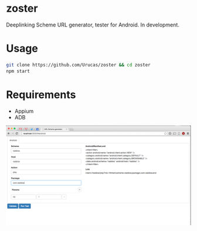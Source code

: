 # zoster
Deeplinking Scheme URL generator, tester for Android. In development.

# Usage
```bash
git clone https://github.com/Urucas/zoster && cd zoster
npm start
```

# Requirements
* Appium
* ADB

<img src="https://raw.githubusercontent.com/Urucas/zoster/master/screen.png"/>
